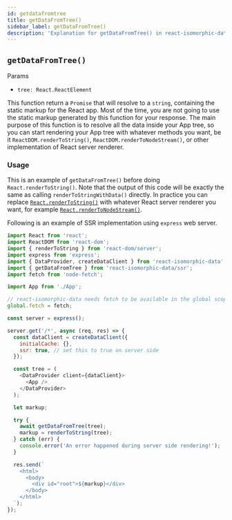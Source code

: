 ```yaml
---
id: getdatafromtree
title: getDataFromTree()
sidebar_label: getDataFromTree()
description: 'Explanation for getDataFromTree() in react-isomorphic-data'
---
```


## `getDataFromTree()`
Params
* `tree: React.ReactElement`

This function return a `Promise` that will resolve to a `string`, containing the static markup for the React app. 
Most of the time, you are not going to use the static markup generated by this function for your response. The main purpose 
of this function is to resolve all the data inside your App tree, so you can start rendering your App tree with whatever 
methods you want, be it `ReactDOM.renderToString()`, `ReactDOM.renderToNodeStream()`, or other implementation of React
server renderer.

### Usage
This is an example of `getDataFromTree()` before doing `React.renderToString()`. Note that the output of this code will be exactly the same as calling `renderToStringWithData()` directly. In practice you can replace [`React.renderToString()`](https://reactjs.org/docs/react-dom-server.html#rendertostring) with whatever React server renderer you want, for example [`React.renderToNodeStream()`](https://reactjs.org/docs/react-dom-server.html#rendertonodestream).

Following is an example of SSR implementation using `express` web server.

```javascript
import React from 'react';
import ReactDOM from 'react-dom';
import { renderToString } from 'react-dom/server';
import express from 'express';
import { DataProvider, createDataClient } from 'react-isomorphic-data';
import { getDataFromTree } from 'react-isomorphic-data/ssr';
import fetch from 'node-fetch';

import App from './App';

// react-isomorphic-data needs fetch to be available in the global scope
global.fetch = fetch;

const server = express();

server.get('/*', async (req, res) => {
  const dataClient = createDataClient({
    initialCache: {},
    ssr: true, // set this to true on server side
  });

  const tree = (
    <DataProvider client={dataClient}>
      <App />
    </DataProvider>
  );

  let markup;

  try {
    await getDataFromTree(tree);
    markup = renderToString(tree);
  } catch (err) {
    console.error('An error happened during server side rendering!');
  }

  res.send(`
    <html>
      <body>
        <div id="root">${markup}</div>
      </body>
    </html>
  `);
});
```
